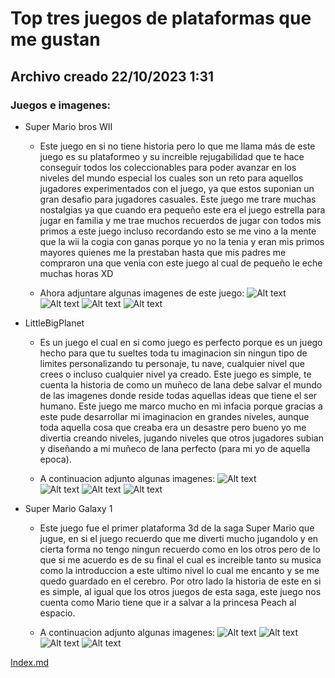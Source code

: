 # Top tres juegos de plataformas que me gustan 
## Archivo creado 22/10/2023 1:31

### Juegos e imagenes:

- Super Mario bros WII
  
  - Este juego en si no tiene historia pero lo que me llama más de este juego es su plataformeo y su increible rejugabilidad que te hace conseguir todos los coleccionables para poder avanzar en los niveles del mundo especial los cuales son un reto para aquellos jugadores experimentados con el juego, ya que estos suponian un gran desafio para jugadores casuales. Este juego me trare muchas nostalgias ya que cuando era pequeño este era el juego estrella para jugar en familia y  me trae muchos recuerdos de jugar con todos mis primos a este juego incluso recordando esto se me vino a la mente que la wii la cogia con ganas porque yo no la tenia y eran mis primos mayores quienes me la prestaban hasta que mis padres me compraron una que venia con este juego al cual de pequeño le eche muchas horas XD

  - Ahora adjuntare algunas imagenes de este juego:
  ![Alt text](image-10.png)
  ![Alt text](image-11.png)
  ![Alt text](image-12.png)
  ![Alt text](image-13.png)


- LittleBigPlanet 
  
  - Es un juego el cual en si como juego es perfecto porque es un juego hecho para que tu sueltes toda tu imaginacion sin ningun tipo de limites personalizando tu personaje, tu nave, cualquier nivel que crees o incluso cualquier nivel ya creado. Este juego es simple, te cuenta la historia de como un muñeco de lana debe salvar el mundo de las imagenes donde reside todas aquellas ideas que tiene el ser humano. Este juego me marco mucho en mi infacia porque gracias a este pude desarrollar mi imaginacion en grandes niveles, aunque toda aquella cosa que creaba era un desastre pero bueno yo me divertia creando niveles, jugando niveles que otros jugadores subian y diseñando a mi muñeco de lana perfecto (para mi yo de aquella epoca).

  - A continuacion adjunto algunas imagenes: 
  ![Alt text](image-14.png)   
  ![Alt text](image-15.png)
  ![Alt text](image-16.png)
  ![Alt text](image-17.png)

- Super Mario Galaxy 1

  - Este juego fue el primer plataforma 3d de la saga Super Mario que jugue, en si el juego recuerdo que me diverti mucho jugandolo y en cierta forma no tengo ningun recuerdo como en los otros pero de lo que si me acuerdo es de su final el cual es increible tanto su musica como la introduccion a este ultimo nivel lo cual me encanto y se me quedo guardado en el cerebro. Por otro lado la historia de este en si es simple, al igual que los otros juegos de esta saga, este juego nos cuenta como Mario tiene que ir a salvar a la princesa Peach al espacio.

  - A continuacion adjunto algunas imagenes: 
   ![Alt text](image-18.png)
   ![Alt text](image-19.png)
   ![Alt text](image-20.png)
   ![Alt text](image-21.png)

[Index.md](../index.md)